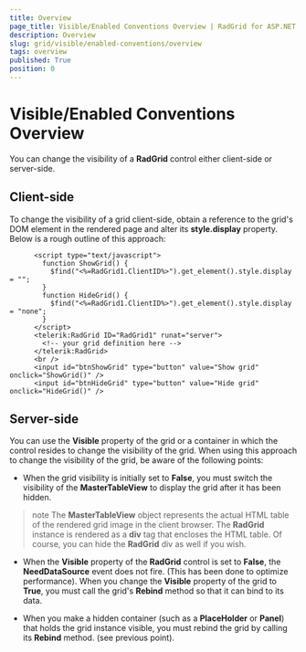 ```yaml
---
title: Overview
page_title: Visible/Enabled Conventions Overview | RadGrid for ASP.NET AJAX Documentation
description: Overview
slug: grid/visible/enabled-conventions/overview
tags: overview
published: True
position: 0
---
```


# Visible/Enabled Conventions Overview



You can change the visibility of a **RadGrid** control either client-side or server-side.

## Client-side

To change the visibility of a grid client-side, obtain a reference to the grid's DOM element in the rendered page and alter its **style.display** property. Below is a rough outline of this approach:

````ASPNET
	  <script type="text/javascript">
	    function ShowGrid() {
	      $find("<%=RadGrid1.ClientID%>").get_element().style.display = "";
	    }
	    function HideGrid() {
	      $find("<%=RadGrid1.ClientID%>").get_element().style.display = "none";
	    }
	  </script>
	  <telerik:RadGrid ID="RadGrid1" runat="server">
	    <!-- your grid definition here -->
	  </telerik:RadGrid>
	  <br />
	  <input id="btnShowGrid" type="button" value="Show grid" onclick="ShowGrid()" />
	  <input id="btnHideGrid" type="button" value="Hide grid" onclick="HideGrid()" />
````



## Server-side

You can use the **Visible** property of the grid or a container in which the control resides to change the visibility of the grid. When using this approach to change the visibility of the grid, be aware of the following points:

* When the grid visibility is initially set to **False**, you must switch the visibility of the **MasterTableView** to display the grid after it has been hidden.

>note The **MasterTableView** object represents the actual HTML table of the rendered grid image in the client browser. The **RadGrid** instance is rendered as a **div** tag that encloses the HTML table. Of course, you can hide the **RadGrid** div as well if you wish.
>


* When the **Visible** property of the **RadGrid** control is set to **False**, the **NeedDataSource** event does not fire. (This has been done to optimize performance). When you change the **Visible** property of the grid to **True**, you must call the grid's **Rebind** method so that it can bind to its data.

* When you make a hidden container (such as a **PlaceHolder** or **Panel**) that holds the grid instance visible, you must rebind the grid by calling its **Rebind** method. (see previous point).
